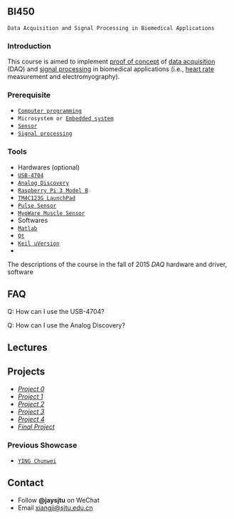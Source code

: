 ## BI450
`Data Acquisition and Signal Processing in Biomedical Applications`
### Introduction
This course is aimed to implement [proof of concept](https://en.wikipedia.org/wiki/Proof_of_concept) of [data acquisition](https://en.wikipedia.org/wiki/Data_acquisition) (DAQ) and [signal processing](https://en.wikipedia.org/wiki/Signal_processing) in biomedical applications (i.e., [heart rate](https://en.wikipedia.org/wiki/Heart_rate) measurement and electromyography).
### Prerequisite
* [`Computer programming`](https://en.wikipedia.org/wiki/Computer_programming)
* `Microsystem or `[`Embedded system`](https://en.wikipedia.org/wiki/Embedded_system)
* [`Sensor`](https://en.wikipedia.org/wiki/Sensor)
* [`Signal processing`](https://en.wikipedia.org/wiki/Signal_processing)  

### Tools
* Hardwares (optional)
 * [`USB-4704`](http://www.advantech.com.cn/products/1-2mlkno/usb-4704/mod_4d0800cc-f6fd-402a-9782-24cd0ffdaf42)
 * [`Analog Discovery`](https://reference.digilentinc.com/reference/instrumentation/analog-discovery/start?redirect=1id=analog_discovery/analog_discovery)
 * [`Raspberry Pi 3 Model B`](https://www.raspberrypi.org/products/raspberry-pi-3-model-b/)
 * [`TM4C123G LaunchPad`](http://www.ti.com/tool/ek-tm4c123gxl)
 * [`Pulse Sensor`](http://pulsesensor.com/)
 * [`MyoWare Muscle Sensor`](http://www.advancertechnologies.com/p/myoware.html)
* Softwares
 * [`Matlab`](https://en.wikipedia.org/wiki/MATLAB)
 * [`Qt`](http://www.qt.io/)
 * [`Keil uVersion`](http://www.keil.com/download/product/)
 * 
The descriptions of the course in the fall of 2015 *DAQ* hardware and driver, software

## FAQ
Q: How can I use the USB-4704?  

Q: How can I use the Analog Discovery?

## Lectures

## Projects
* [*Project 0*](https://github.com/SJTUCourse/Course_2015_Fall/blob/master/Projects/project%200.pdf)
* [*Project 1*](https://github.com/SJTUCourse/Course_2015_Fall/blob/master/Projects/project%201.pdf)
* [*Project 2*](https://github.com/SJTUCourse/Course_2015_Fall/blob/master/Projects/project%202.pdf)
* [*Project 3*](https://github.com/SJTUCourse/Course_2015_Fall/blob/master/Projects/project%203.pdf)
* [*Project 4*](https://github.com/SJTUCourse/Course_2015_Fall/blob/master/Projects/project%204.pdf)
* [*Final Project*](https://github.com/SJTUCourse/Course_2015_Fall/blob/master/Projects/final%20project.pdf)

### Previous Showcase
* [`YING Chunwei`](http://v.youku.com/v_show/id_XMTM3NDI3NjA4OA==.html?from=s1.8-1-1.2)

## Contact
* Follow **@jaysjtu** on WeChat
* Email [xiangji@sjtu.edu.cn](mailto:xiangji@sjtu.edu.cn)
